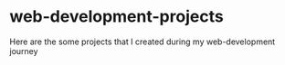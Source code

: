 # web-development-projects
Here are the some projects that I created during my web-development journey
